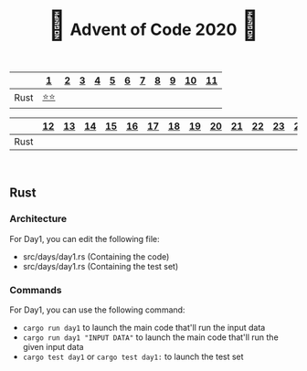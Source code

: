 <div align="center">
    <h1>
    <span style="font-size: 50px">🎄</span>
    Advent of Code 2020
    <span style="font-size: 50px">🎄</span>
    </h1>
</div>

<br />

<div align="center">

|           | <a href="https://adventofcode.com/2020/day/1">1</a>                                            | <a href="https://adventofcode.com/2020/day/2">2</a>                                            | <a href="https://adventofcode.com/2020/day/3">3</a>                                            | <a href="https://adventofcode.com/2020/day/4">4</a>                                            | <a href="https://adventofcode.com/2020/day/5">5</a>                                            | <a href="https://adventofcode.com/2020/day/6">6</a>                                            | <a href="https://adventofcode.com/2020/day/7">7</a>                                           | <a href="https://adventofcode.com/2020/day/8">8</a>                                         | <a href="https://adventofcode.com/2020/day/9">9</a>                                            | <a href="https://adventofcode.com/2020/day/10">10</a>                                           | <a href="https://adventofcode.com/2020/day/11">11</a>                                            |
| --------- | ---------------------------------------------------------------------------------------------- | ---------------------------------------------------------------------------------------------- | ---------------------------------------------------------------------------------------------- | ---------------------------------------------------------------------------------------------- | ---------------------------------------------------------------------------------------------- | ---------------------------------------------------------------------------------------------- | --------------------------------------------------------------------------------------------- | ------------------------------------------------------------------------------------------- | ---------------------------------------------------------------------------------------------- | ----------------------------------------------------------------------------------------------- | ------------------------------------------------------------------------------------------------ |
| Rust      | <a href="http://github.com/baspar/adventofcode2020/tree/master/src/days/day1.rs">⭐⭐</a> | <a href="http://github.com/baspar/adventofcode2020/tree/master/src/days/day2.rs">  </a> | <a href="http://github.com/baspar/adventofcode2020/tree/master/src/days/day3.rs">  </a> | <a href="http://github.com/baspar/adventofcode2020/tree/master/src/days/day4.rs">  </a> | <a href="http://github.com/baspar/adventofcode2020/tree/master/src/days/day5.rs">  </a> | <a href="http://github.com/baspar/adventofcode2020/tree/master/src/days/day6.rs">  </a> | <a href="http://github.com/baspar/adventofcode2020/tree/master/src/days/day7.rs">  </a> | <a href="http://github.com/baspar/adventofcode2020/tree/master/src/days/day8.rs">  </a> | <a href="http://github.com/baspar/adventofcode2020/tree/master/src/days/day9.rs">  </a> | <a href="http://github.com/baspar/adventofcode2020/tree/master/src/days/day10.rs">  </a> | <a href="http://github.com/baspar/adventofcode2020/tree/master/src/days/day11.rs">  </a>   |

|           | <a href="https://adventofcode.com/2020/day/12">12</a>                                          | <a href="https://adventofcode.com/2020/day/13">13</a>                                          | <a href="https://adventofcode.com/2020/day/14">14</a>                                          | <a href="https://adventofcode.com/2020/day/15">15</a>                                      | <a href="https://adventofcode.com/2020/day/16">16</a>                                       | <a href="https://adventofcode.com/2020/day/17">17</a>                                       | <a href="https://adventofcode.com/2020/day/18">18</a>                                       | <a href="https://adventofcode.com/2020/day/19">19</a>                                       | <a href="https://adventofcode.com/2020/day/20">20</a>                                       | <a href="https://adventofcode.com/2020/day/21">21</a>                                       | <a href="https://adventofcode.com/2020/day/22">22</a>                                       | <a href="https://adventofcode.com/2020/day/23">23</a>                                       | <a href="https://adventofcode.com/2020/day/24">24</a>                                      | <a href="https://adventofcode.com/2020/day/25">25</a>                                      |
| --------- | ---------------------------------------------------------------------------------------------- | ---------------------------------------------------------------------------------------------- | ---------------------------------------------------------------------------------------------- | ------------------------------------------------------------------------------------------ | ------------------------------------------------------------------------------------------- | ------------------------------------------------------------------------------------------- | ------------------------------------------------------------------------------------------- | ------------------------------------------------------------------------------------------- | ------------------------------------------------------------------------------------------- | ------------------------------------------------------------------------------------------- | ------------------------------------------------------------------------------------------- | ------------------------------------------------------------------------------------------- | ------------------------------------------------------------------------------------------ | ------------------------------------------------------------------------------------------ |
| Rust      | <a href="http://github.com/baspar/adventofcode2020/tree/master/src/days/day12.rs">  </a>| <a href="http://github.com/baspar/adventofcode2020/tree/master/src/days/day13.rs">  </a>| <a href="http://github.com/baspar/adventofcode2020/tree/master/src/days/day14.rs">  </a>| <a href="http://github.com/baspar/adventofcode2020/tree/master/src/days/day15.rs">  </a>| <a href="http://github.com/baspar/adventofcode2020/tree/master/src/days/day16.rs">  </a>| <a href="http://github.com/baspar/adventofcode2020/tree/master/src/days/day17.rs">  </a>| <a href="http://github.com/baspar/adventofcode2020/tree/master/src/days/day18.rs"> </a>| <a href="http://github.com/baspar/adventofcode2020/tree/master/src/days/day19.rs"> </a>| <a href="http://github.com/baspar/adventofcode2020/tree/master/src/days/day20.rs"> </a>| <a href="http://github.com/baspar/adventofcode2020/tree/master/src/days/day21.rs"> </a>| <a href="http://github.com/baspar/adventofcode2020/tree/master/src/days/day22.rs"> </a>| <a href="http://github.com/baspar/adventofcode2020/tree/master/src/days/day23.rs"> </a>| <a href="http://github.com/baspar/adventofcode2020/tree/master/src/days/day24.rs"></a>| <a href="http://github.com/baspar/adventofcode2020/tree/master/src/days/day25.rs"></a>|

</div>

<br />

## Rust

### Architecture

For Day1, you can edit the following file:
 - src/days/day1.rs (Containing the code)
 - src/days/day1.rs (Containing the test set)

### Commands

For Day1, you can use the following command:
 - `cargo run day1` to launch the main code that'll run the input data
 - `cargo run day1 "INPUT DATA"` to launch the main code that'll run the given input data
 - `cargo test day1` or `cargo test day1:` to launch the test set

